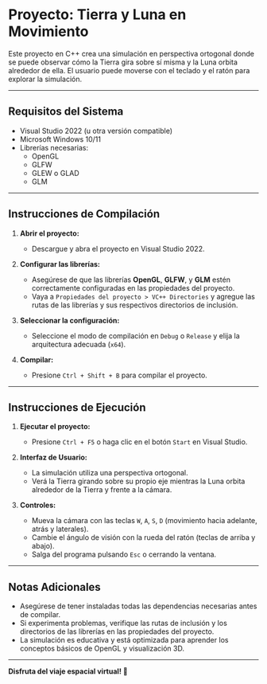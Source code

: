 # Proyecto: Tierra y Luna en Movimiento

Este proyecto en C++ crea una simulación en perspectiva ortogonal donde se puede observar cómo la Tierra gira sobre sí misma y la Luna orbita alrededor de ella. El usuario puede moverse con el teclado y el ratón para explorar la simulación.

---

## **Requisitos del Sistema**
- Visual Studio 2022 (u otra versión compatible)
- Microsoft Windows 10/11
- Librerías necesarias:
  - OpenGL
  - GLFW
  - GLEW o GLAD
  - GLM

---

## **Instrucciones de Compilación**

1. **Abrir el proyecto:**
   - Descargue y abra el proyecto en Visual Studio 2022.

2. **Configurar las librerías:**
   - Asegúrese de que las librerías **OpenGL**, **GLFW**, y **GLM** estén correctamente configuradas en las propiedades del proyecto.
   - Vaya a `Propiedades del proyecto > VC++ Directories` y agregue las rutas de las librerías y sus respectivos directorios de inclusión.

3. **Seleccionar la configuración:**
   - Seleccione el modo de compilación en `Debug` o `Release` y elija la arquitectura adecuada (`x64`).

4. **Compilar:**
   - Presione `Ctrl + Shift + B` para compilar el proyecto.

---

## **Instrucciones de Ejecución**

1. **Ejecutar el proyecto:**
   - Presione `Ctrl + F5` o haga clic en el botón `Start` en Visual Studio.

2. **Interfaz de Usuario:**
   - La simulación utiliza una perspectiva ortogonal.
   - Verá la Tierra girando sobre su propio eje mientras la Luna orbita alrededor de la Tierra y frente a la cámara.

3. **Controles:**
   - Mueva la cámara con las teclas `W`, `A`, `S`, `D` (movimiento hacia adelante, atrás y laterales).
   - Cambie el ángulo de visión con la rueda del ratón (teclas de arriba y abajo).
   - Salga del programa pulsando `Esc` o cerrando la ventana.

---

## **Notas Adicionales**
- Asegúrese de tener instaladas todas las dependencias necesarias antes de compilar.
- Si experimenta problemas, verifique las rutas de inclusión y los directorios de las librerías en las propiedades del proyecto.
- La simulación es educativa y está optimizada para aprender los conceptos básicos de OpenGL y visualización 3D.

---

**Disfruta del viaje espacial virtual! 🚀**
